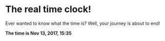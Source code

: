 # The real time clock!

Ever wanted to know what the time is? Well, your journey is about to end!

**The time is Nov 13, 2017, 15:35**